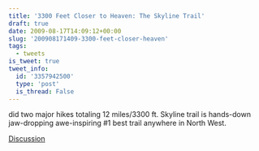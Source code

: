 ```yaml
---
title: '3300 Feet Closer to Heaven: The Skyline Trail'
draft: true
date: 2009-08-17T14:09:12+00:00
slug: '200908171409-3300-feet-closer-heaven'
tags:
  - tweets
is_tweet: true
tweet_info:
  id: '3357942500'
  type: 'post'
  is_thread: False
---
```




did two major hikes totaling 12 miles/3300 ft. Skyline trail is hands-down jaw-dropping awe-inspiring #1 best trail anywhere in North West.

[Discussion](https://x.com/sytelus/status/3357942500)
